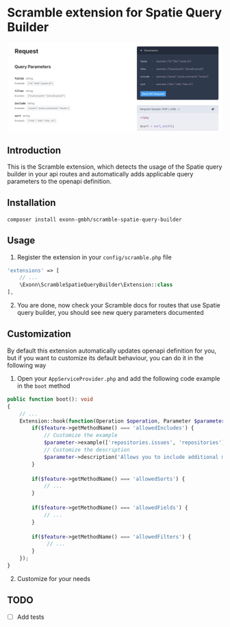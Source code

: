 # Scramble extension for Spatie Query Builder
![Preview](./.github/preview.png)

## Introduction
This is the Scramble extension, which detects the usage of the Spatie query builder in your api routes and automatically adds applicable query parameters to the openapi definition.

## Installation

```
composer install exonn-gmbh/scramble-spatie-query-builder
```

## Usage
1. Register the extension in your `config/scramble.php` file
```php
'extensions' => [
    // ...
    \Exonn\ScrambleSpatieQueryBuilder\Extension::class
],
```
2. You are done, now check your Scramble docs for routes that use Spatie query builder, you should see new query parameters documented

## Customization
By default this extension automatically updates openapi definition for you, but if you want to customize its default behaviour, you can do it in the following way

1. Open your ```AppServiceProvider.php``` and add the following code example in the ```boot``` method

```php
public function boot(): void
{
    // ...
    Extension::hook(function(Operation $operation, Parameter $parameter, \Laya\ScrambleQueryBuilder\QueryBuilderFeature $feature) {
        if($feature->getMethodName() === 'allowedIncludes') {
            // Customize the example
            $parameter->example(['repositories.issues', 'repositories']);
            // Customize the description
            $parameter->description('Allows you to include additional model relations in the response');
        }
            
        if($feature->getMethodName() === 'allowedSorts') { 
            // ...
        }
            
        if($feature->getMethodName() === 'allowedFields') {
            // ...
        }
            
        if($feature->getMethodName() === 'allowedFilters') {
             // ...
        }
    });
}
```
2. Customize for your needs

## TODO
- [ ] Add tests
